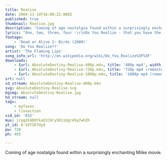 ```yaml
---
title: Realise
date: 2004-11-19T16:00:22.000Z
published: true
thumbnail: Realise.jpg
description: 'Coming of age nostalgia found within a surprisingly enchanting Miike movie.'
lyrics: "One, two, three, four -\r\nDo You Realize - that you have the most beautiful face\r\nDo You Realize - we're floating in space -\r\nDo You Realize - that happiness makes you cry\r\nDo You Realize - that everyone you know someday will die\r\n\r\nAnd instead of saying all of your goodbyes - let them know\r\nYou realize that life goes fast\r\nIt's hard to make the good things last\r\nYou realize the sun don'-go down\r\nIt's just an illusion caused by the world spinning round\r\n\r\nDo You Realize - Oh - Oh - Oh\r\nDo You Realize - that everyone you know\r\nSomeday will die -\r\n\r\nAnd instead of saying all of your goodbyes - let them know\r\nYou realize that life goes fast\r\nIt's hard to make the good things last\r\nYou realize the sun don'-go down\r\nIt's just an illusion caused by the world spinning round\r\n\r\nDo You Realize - that you have the most beautiful face\r\nDo You Realize"
footage:
    - 'Dead or Alive 2: Birds (2000)'
song: 'Do You Realize??'
artist: 'The Flaming Lips'
song_info_url: 'http://en.wikipedia.org/wiki/Do_You_Realize%3F%3F'
downloads:
    - {url: AbsoluteDestiny-Realise-480p.m4v, title: '480p mp4', width: 848, height: 480, mimetype: video/mp4}
    - {url: AbsoluteDestiny-Realise-720p.m4v, title: '720p mp4 (remaster)', width: 848, height: 480, mimetype: video/mp4}
    - {url: AbsoluteDestiny-Realise-1080p.m4v, title: '1080p mp4 (remaster)', width: 848, height: 480, mimetype: video/mp4}
srt: null
sd_stream: AbsoluteDestiny-Realise-480p.m4v
svg: AbsoluteDestiny-Realise.svg
bgimg: AbsoluteDestiny-Realise.jpg
hd_stream: null
tags:
    - myfaves
    - liveaction
vid_id: '032'
mux: jrpgdIADOtkaQ1C8ryS01iUgr45q7whZh
yt_id: 0-5XTSD7HyQ
pw: 720
ph: 405

---
```

Coming of age nostalgia found within a surprisingly enchanting Miike movie.
